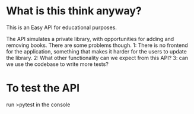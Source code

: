 
# What is this think anyway?

This is an Easy API for educational purposes.

The API simulates a private library, with opportunities for adding and removing books.
There are some problems though.
1: There is no frontend for the application, something that makes it harder for the users to update the library.
2: What other functionality can we expect from this API?
3: can we use the codebase to write more tests?

# To test the API
run >pytest in the console